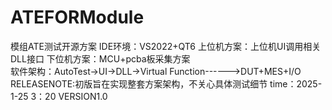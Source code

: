 # ATEFORModule
模组ATE测试开源方案
IDE环境：VS2022+QT6
上位机方案：上位机UI调用相关DLL接口
下位机方案：MCU+pcba板采集方案                                          
软件架构：AutoTest->UI->DLL->Virtual Function------>DUT+MES+I/O
RELEASENOTE:初版旨在实现整套方案架构，不关心具体测试细节
time：2025-1-25 3：20
VERSION1.0
